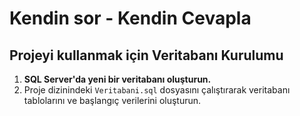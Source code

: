 # Kendin sor - Kendin Cevapla

## Projeyi kullanmak için Veritabanı Kurulumu

1. **SQL Server'da yeni bir veritabanı oluşturun.**
2. Proje dizinindeki `Veritabani.sql` dosyasını çalıştırarak veritabanı tablolarını ve başlangıç verilerini oluşturun.
